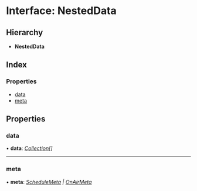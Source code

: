 # Interface: NestedData

## Hierarchy

-   **NestedData**

## Index

### Properties

-   [data](nesteddata.md#data)
-   [meta](nesteddata.md#meta)

## Properties

### data

• **data**: _[Collection](collection.md)[]_

---

### meta

• **meta**: _[ScheduleMeta](schedulemeta.md) | [OnAirMeta](onairmeta.md)_
